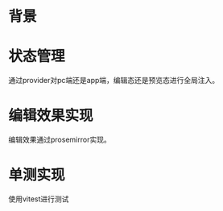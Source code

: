 # 背景

# 状态管理

通过provider对pc端还是app端，编辑态还是预览态进行全局注入。

# 编辑效果实现

编辑效果通过prosemirror实现。

# 单测实现

使用vitest进行测试
